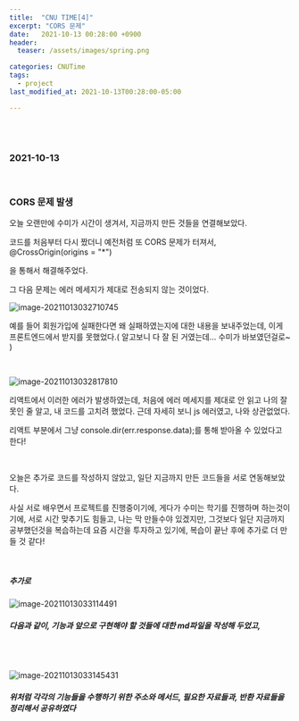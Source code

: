 ```yaml
---
title:  "CNU TIME[4]"
excerpt: "CORS 문제"
date:   2021-10-13 00:28:00 +0900
header:
  teaser: /assets/images/spring.png

categories: CNUTime
tags:
  - project
last_modified_at: 2021-10-13T00:28:00-05:00

---
```


<br/>

<br/>

### 2021-10-13

<br/>

### CORS 문제 발생

오늘 오랜만에 수미가 시간이 생겨서, 지금까지 만든 것들을 연결해보았다.

코드를 처음부터 다시 짰더니 예전처럼 또 CORS 문제가 터져서, @CrossOrigin(origins = "*")

을 통해서 해결해주었다.

그 다음 문제는 에러 메세지가 제대로 전송되지 않는 것이었다.

![image-20211013032710745](https://raw.githubusercontent.com/ShinDongHun1/image_repo/main/img/image-20211013032710745.png)

예를 들어 회원가입에 실패한다면 왜 실패하였는지에 대한 내용을 보내주었는데, 이게 프론트엔드에서 받지를 못했었다.( 알고보니 다 잘 된 거였는데... 수미가 바보였던걸로~ )

<br/>

![image-20211013032817810](https://raw.githubusercontent.com/ShinDongHun1/image_repo/main/img/image-20211013032817810.png)

리액트에서 이러한 에러가 발생하였는데, 처음에 에러 메세지를 제대로 안 읽고 나의 잘못인 줄 알고, 내 코드를 고치려 했었다. 근데 자세히 보니 js 에러였고, 나와 상관없었다.

리액트 부분에서 그냥 console.dir(err.response.data);를 통해 받아올 수 있었다고 한다!

<br/>

오늘은 추가로 코드를 작성하지 않았고, 일단 지금까지 만든 코드들을 서로 연동해보았다.

사실 서로 배우면서 프로젝트를 진행중이기에, 게다가 수미는 학기를 진행하며 하는것이기에, 서로 시간 맞추기도 힘들고, 나는 막 만들수야 있겠지만, 그것보다 일단 지금까지 공부했던것을 복습하는데 요즘 시간을 투자하고 있기에, 복습이 끝난 후에 추가로 더 만들 것 같다!

<br/>

##### 추가로

![image-20211013033114491](https://raw.githubusercontent.com/ShinDongHun1/image_repo/main/img/image-20211013033114491.png)

##### 다음과 같이, 기능과 앞으로 구현해야 할 것들에 대한 md파일을 작성해 두었고,

<br/>

<br/>

![image-20211013033145431](https://raw.githubusercontent.com/ShinDongHun1/image_repo/main/img/image-20211013033145431.png)

##### 위처럼 각각의 기능들을 수행하기 위한 주소와 메서드, 필요한 자료들과, 반환 자료들을 정리해서 공유하였다